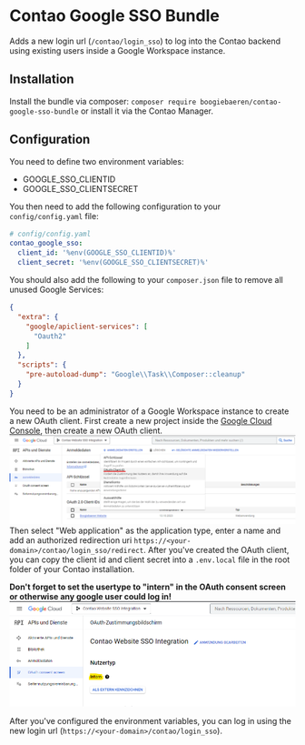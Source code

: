 # Contao Google SSO Bundle

Adds a new login url (`/contao/login_sso`) to log into the Contao backend using existing users
inside a Google Workspace instance.

## Installation

Install the bundle via composer: `composer require boogiebaeren/contao-google-sso-bundle`
or install it via the Contao Manager.

## Configuration

You need to define two environment variables:

- GOOGLE_SSO_CLIENTID
- GOOGLE_SSO_CLIENTSECRET

You then need to add the following configuration to your `config/config.yaml` file:

```yaml
# config/config.yaml
contao_google_sso:
  client_id: '%env(GOOGLE_SSO_CLIENTID)%'
  client_secret: '%env(GOOGLE_SSO_CLIENTSECRET)%'
```

You should also add the following to your `composer.json` file to remove all unused Google Services:

```json
{
  "extra": {
    "google/apiclient-services": [
      "Oauth2"
    ]
  },
  "scripts": {
    "pre-autoload-dump": "Google\\Task\\Composer::cleanup"
  }
}
```

You need to be an administrator of a Google Workspace instance to create a new OAuth client.
First create a new project inside the [Google Cloud Console](https://console.cloud.google.com/),
then create a new OAuth client.
![img.png](.github/img/create-oauth-client.png)
Then select "Web application" as the application type, enter a name and add an authorized redirection
uri `https://<your-domain>/contao/login_sso/redirect`.
After you've created the OAuth client, you can copy the client id and client secret into a `.env.local` file in the
root folder of your Contao installation.

**Don't forget to set the usertype to "intern" in the OAuth consent screen or otherwise any google user could log in!**
![img.png](.github/img/change-to-intern-users-only.png)

After you've configured the environment variables, you can log in using the new login
url (`https://<your-domain>/contao/login_sso`).

